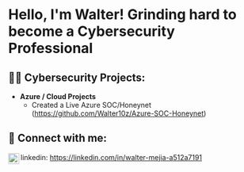 <h1>Hello, I'm Walter! Grinding hard to become a Cybersecurity Professional </h1>

<h2>👨‍💻 Cybersecurity Projects:</h2>

- <b>Azure / Cloud Projects </b>
  - Created a Live Azure SOC/Honeynet (https://github.com/Walter10z/Azure-SOC-Honeynet)

<h2> 🤳 Connect with me:</h2>
<img align="left" alt="WalterMejia | LinkedIn" width="22px" src="https://cdn.jsdelivr.net/npm/simple-icons@v3/icons/linkedin.svg" />

linkedin: https://linkedin.com/in/walter-mejia-a512a7191


